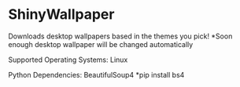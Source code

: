 # ShinyWallpaper
Downloads desktop wallpapers based in the themes you pick!
*Soon enough desktop wallpaper will be changed automatically

Supported Operating Systems:
  Linux
  
Python Dependencies:
  BeautifulSoup4 *pip install bs4
  
